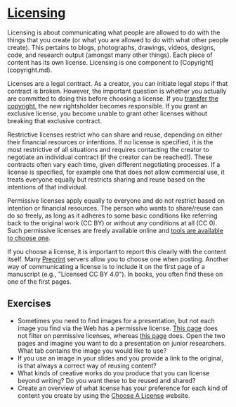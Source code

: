 # [Licensing](https://github.com/libscie/now-boarding/edit/master/content/licensing.md)

<div id='container'>
  <div id='col1'>
Licensing is about communicating what people are allowed to do with the things that you create (or what you are allowed to do with what other people create). This pertains to blogs, photographs, drawings, videos, designs, code, and research output (amongst many other things). Each piece of content has its own license. Licensing is one component to [Copyright](copyright.md).

Licenses are a legal contract. As a creator, you can initiate legal steps if that contract is broken. However, the important question is whether you actually are committed to doing this before choosing a license. If you [transfer the copyright](copyright-transfer-agreements.md), the new rightsholder becomes responsible. If you grant an exclusive license, you become unable to grant other licenses without breaking that exclusive contract.

Restrictive licenses restrict who can share and reuse, depending on either their financial resources or intentions. If no license is specified, it is the most restrictive of all situations and requires contacting the creator to negotiate an individual contract (if the creator can be reached!). These contracts often vary each time, given different negotiating processes. If a license is specified, for example one that does not allow commercial use, it treats everyone equally but restricts sharing and reuse based on the intentions of that individual.

Permissive licenses apply equally to everyone and do not restrict based on intention or financial resources. The person who wants to share/reuse can do so freely, as long as it adheres to some basic conditions like referring back to the original work (CC BY) or without any conditions at all (CC 0). Such permissive licenses are freely available online and [tools are available to choose one](https://choosealicense.com).

If you choose a license, it is important to report this clearly with the content itself. Many [Preprint](preprints.md) servers allow you to choose one when posting. Another way of communicating a license is to include it on the first page of a manuscript (e.g., "Licensed CC BY 4.0"). In books, you often find these on one of the first pages.
</div>

<div id='col2'>

## Exercises

* Sometimes you need to find images for a presentation, but not each image you find via the Web has a permissive license. [This page](https://www.google.nl/search?as_st=y&tbm=isch&hl=en&as_q=junior%20researcher&as_epq=&as_oq=&as_eq=&imgsz=&imgar=&imgc=&imgcolor=&imgtype=&cr=&as_sitesearch=&safe=images&as_filetype=&as_rights=) does not filter on permissive licenses, whereas [this page](https://www.google.nl/search?as_st=y&tbm=isch&hl=en&as_q=junior%20researcher&as_epq=&as_oq=&as_eq=&imgsz=&imgar=&imgc=&imgcolor=&imgtype=&cr=&as_sitesearch=&safe=images&as_filetype=&tbs=sur:fmc) does. Open the two pages and imagine you want to do a presentation on junior researchers. What tab contains the image you would like to use?
* If you use an image in your slides and you provide a link to the original, is that always a correct way of reusing content?
* What kinds of creative works do you produce that you can license beyond writing? Do you want these to be reused and shared?
* Create an overview of what license has your preference for each kind of content you create by using the [Choose A License](https://choosealicense.com) website.
</div>
</div>